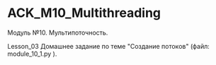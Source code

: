 # ACK_M10_Multithreading
Модуль №10. Мультипоточность.

Lesson_03 Домашнее задание по теме "Создание потоков" (файл: module_10_1.py ).

